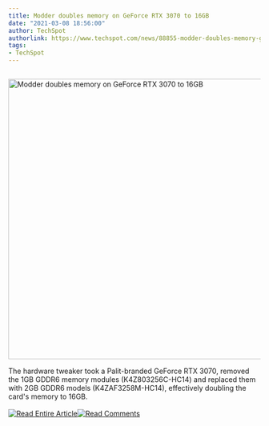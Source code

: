 ```yaml
---
title: Modder doubles memory on GeForce RTX 3070 to 16GB
date: "2021-03-08 18:56:00"
author: TechSpot
authorlink: https://www.techspot.com/news/88855-modder-doubles-memory-geforce-rtx-3070-16gb.html
tags:
- TechSpot
---
```

<a href="https://www.techspot.com/news/88855-modder-doubles-memory-geforce-rtx-3070-16gb.html" target="_blank"><img src="https://static.techspot.com/images2/news/ts3_thumbs/2021/03/2021-03-08-ts3_thumbs-fc4.jpg" width="800" height="560" style="padding: 15px 0" title="Modder doubles memory on GeForce RTX 3070 to 16GB" /></a><br />The hardware tweaker took a Palit-branded GeForce RTX 3070, removed the 1GB GDDR6 memory modules (K4Z803256C-HC14) and replaced them with 2GB GDDR6 models (K4ZAF3258M-HC14), effectively doubling the card's memory to 16GB.<br /><br /><a href="https://www.techspot.com/news/88855-modder-doubles-memory-geforce-rtx-3070-16gb.html"><img src="https://static.techspot.com/images/rss/rss_buttons_01.png" border="0" alt="Read Entire Article" /></a><a href="https://www.techspot.com/news/88855-modder-doubles-memory-geforce-rtx-3070-16gb.html#comments"><img src="https://static.techspot.com/images/rss/rss_buttons_02.png" border="0" alt="Read Comments" /></a><br /><br />